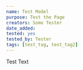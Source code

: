 ```yaml
---
name: Test Model
purpose: Test the Page
creators: Some Tester
date_added:
tested: yes
tested_by: Tester
tags: [test_tag, test_tag2]
---
```

Test Text
